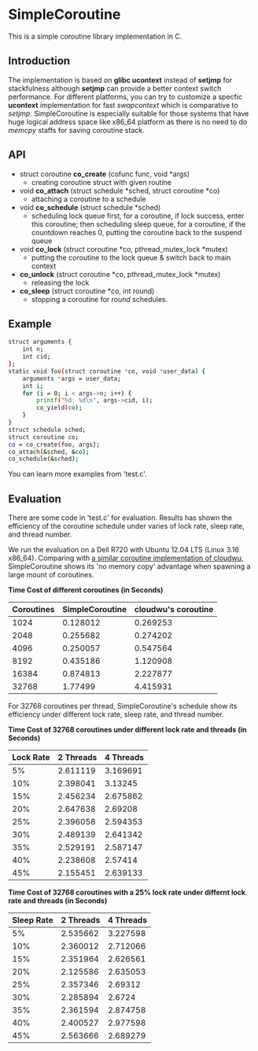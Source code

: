 SimpleCoroutine
===============

This is a simple coroutine library implementation in C.

Introduction
------------

The implementation is based on __glibc ucontext__ instead of __setjmp__ for stackfulness although __setjmp__ can provide a better context switch performance. For different platforms, you can try to customize a specfic __ucontext__ implementation for fast _swapcontext_ which is comparative to _setjmp_. SimpleCoroutine is especially suitable for those systems that have huge logical address space like x86_64 platform as there is no need to do _memcpy_ staffs for saving coroutine stack.

API
---

- struct coroutine __co_create__ (cofunc func, void *args)
  - creating coroutine struct with given routine
- void __co_attach__ (struct schedule *sched, struct coroutine *co)
  - attaching a coroutine to a schedule
- void __co_schedule__ (struct schedule *sched)
  - scheduling lock queue first, for a coroutine, if lock success, enter this coroutine; then scheduling sleep queue, for a coroutine, if the countdown reaches 0, putting the coroutine back to the suspend queue
- void __co_lock__ (struct coroutine *co, pthread_mutex_lock *mutex)
  - putting the coroutine to the lock queue & switch back to main context
- __co_unlock__ (struct coroutine *co, pthread_mutex_lock *mutex)
  - releasing the lock
- __co_sleep__ (struct coroutine *co, int round)
  - stopping a coroutine for _round_ schedules. 

Example
-------

```bash
struct arguments {
    int n;
    int cid;
};
static void foo(struct coroutine *co, void *user_data) {
    arguments *args = user_data;
    int i;
    for (i = 0; i < args->n; i++) {
        printf("%d: %d\n", args->cid, i);
        co_yield(co);
    }
}
struct schedule sched;
struct coroutine co;
co = co_create(foo, args);
co_attach(&sched, &co);
co_schedule(&sched);
```

You can learn more examples from 'test.c'.

Evaluation
----------

There are some code in 'test.c' for evaluation. Results has shown the efficiency of the coroutine schedule under varies of lock rate, sleep rate, and thread number. 

We run the evaluation on a Dell R720 with Ubuntu 12.04 LTS (Linux 3.16 x86_64). Comparing with [a similar coroutine implementation of cloudwu](https://github.com/cloudwu/coroutine/), SimpleCoroutine shows its 'no memory copy' advantage when spawning a large mount of coroutines.

__Time Cost of different coroutines (in Seconds)__

| Coroutines | SimpleCoroutine | cloudwu's coroutine |
|------------|-----------------|---------------------|
| 1024       | 0.128012        | 0.269253            |
| 2048       | 0.255682        | 0.274202            |
| 4096       | 0.250057        | 0.547564            |
| 8192       | 0.435186        | 1.120908            |
| 16384      | 0.874813        | 2.227877            |
| 32768      | 1.77499         | 4.415931            |

For 32768 coroutines per thread, SimpleCoroutine's schedule show its efficiency under different lock rate, sleep rate, and thread number.

__Time Cost of 32768 coroutines under different lock rate and threads (in Seconds)__

| Lock Rate | 2 Threads | 4 Threads |
|-----------|-----------|-----------|
| 5%         | 2.611119  | 3.169691  |
| 10%        | 2.398041  | 3.13245   |
| 15%        | 2.456234  | 2.675862  |
| 20%        | 2.647638  | 2.69208   |
| 25%        | 2.396058  | 2.594353  |
| 30%        | 2.489139  | 2.641342  |
| 35%        | 2.529191  | 2.587147  |
| 40%        | 2.238608  | 2.57414   |
| 45%        | 2.155451  | 2.639133  |

__Time Cost of 32768 coroutines with a 25% lock rate under differnt lock rate and threads (in Seconds)__

| Sleep Rate | 2 Threads | 4 Threads |
|------------|-----------|-----------|
| 5%          | 2.535662  | 3.227598  |
| 10%         | 2.360012  | 2.712066  |
| 15%         | 2.351964  | 2.626561  |
| 20%         | 2.125586  | 2.635053  |
| 25%         | 2.357346  | 2.69312   |
| 30%         | 2.285894  | 2.6724    |
| 35%         | 2.361594  | 2.874758  |
| 40%         | 2.400527  | 2.977598  |
| 45%         | 2.563666  | 2.689279  |
